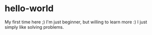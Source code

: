 # hello-world
My first time here ;)
I'm just beginner, but willing to learn more :) I just simply like solving problems.
